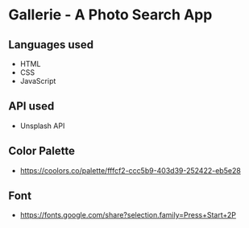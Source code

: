 # Gallerie - A Photo Search App

## Languages used

 - HTML
 - CSS
 - JavaScript

## API used
 - Unsplash API

 ## Color Palette
 - https://coolors.co/palette/fffcf2-ccc5b9-403d39-252422-eb5e28
 ## Font
 - https://fonts.google.com/share?selection.family=Press+Start+2P  
